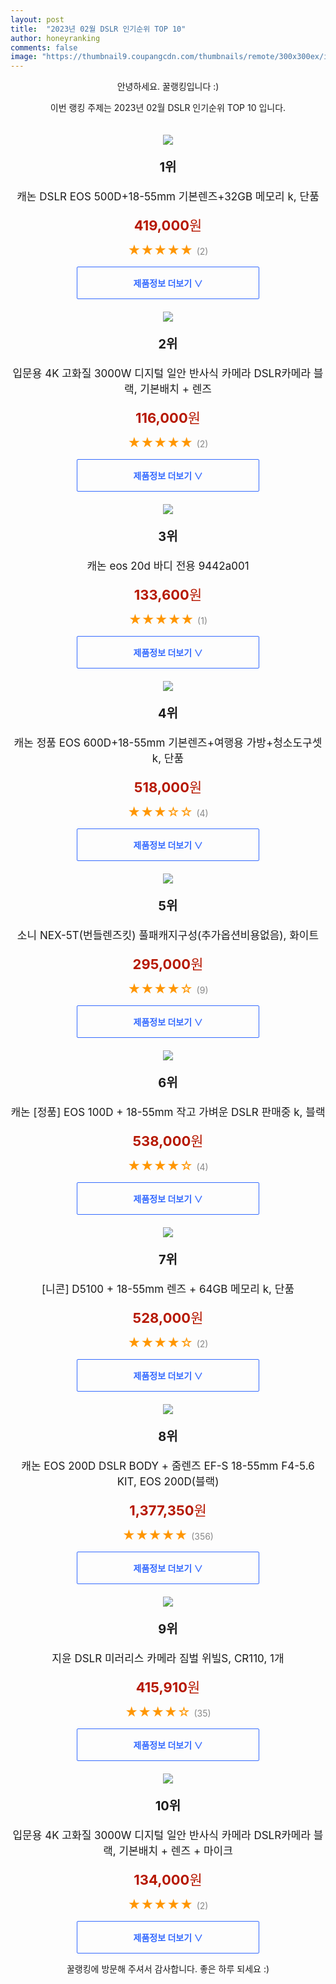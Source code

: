 ```yaml
---
layout: post
title:  "2023년 02월 DSLR 인기순위 TOP 10"
author: honeyranking
comments: false
image: "https://thumbnail9.coupangcdn.com/thumbnails/remote/300x300ex/image/vendor_inventory/1679/1601c38533de45ac9b8672252af3847910956d286dd27daaf23b9e59cc83.jpg"
---
```

<p style="text-align: center;">안녕하세요. 꿀랭킹입니다 :)</p>
<p style="text-align: center;">이번 랭킹 주제는 2023년 02월 DSLR 인기순위 TOP 10 입니다.</p><center><img src="https://thumbnail9.coupangcdn.com/thumbnails/remote/300x300ex/image/vendor_inventory/1679/1601c38533de45ac9b8672252af3847910956d286dd27daaf23b9e59cc83.jpg" style="margin-top:20px" /></center><p style="text-align: center; font-size: 20px"><b>1위</b></p><p style="text-align: center; font-size: 17px">캐논 DSLR EOS 500D+18-55mm 기본렌즈+32GB 메모리 k, 단품</p><p style="text-align: center;"><span style="color: #b61800; font-size: 22px;"><b>419,000</b>원</span></p><p style="text-align: center;"><span style="color: #ff9600; font-size: 20px;">★★★★★ </span><span style="color: #878787;">(2)</span></p><center><a href="https://link.coupang.com/a/PfI4Y"><div style="font-size: 14px; display: inline-block; padding: 15px 90px; color: #346aff; border-radius: 2px; border: 1px solid #346aff; cursor: pointer;"><b>제품정보 더보기 &or;</b></div></a></center><center><img src="https://thumbnail10.coupangcdn.com/thumbnails/remote/300x300ex/image/vendor_inventory/10cf/38bc064aa473d9d11df49a6864f287d7275ed388bfaaa4bb52f415d26d63.png" style="margin-top:20px" /></center><p style="text-align: center; font-size: 20px"><b>2위</b></p><p style="text-align: center; font-size: 17px">입문용 4K 고화질 3000W 디지털 일안 반사식 카메라 DSLR카메라 블랙, 기본배치 + 렌즈</p><p style="text-align: center;"><span style="color: #b61800; font-size: 22px;"><b>116,000</b>원</span></p><p style="text-align: center;"><span style="color: #ff9600; font-size: 20px;">★★★★★ </span><span style="color: #878787;">(2)</span></p><center><a href="https://www.coupang.com/vp/products/6487596942?itemId=14228183403&q=DSLR&sourceType=search&searchId=80e5f4f40cef48d48b02878af71ac9a3"><div style="font-size: 14px; display: inline-block; padding: 15px 90px; color: #346aff; border-radius: 2px; border: 1px solid #346aff; cursor: pointer;"><b>제품정보 더보기 &or;</b></div></a></center><center><img src="https://thumbnail6.coupangcdn.com/thumbnails/remote/300x300ex/image/vendor_inventory/bb6e/6121d7617858e2d23eee2c8fcec360802b1417c2ccae1a8a10a7cbbb22a6.jpeg" style="margin-top:20px" /></center><p style="text-align: center; font-size: 20px"><b>3위</b></p><p style="text-align: center; font-size: 17px">캐논 eos 20d 바디 전용 9442a001</p><p style="text-align: center;"><span style="color: #b61800; font-size: 22px;"><b>133,600</b>원</span></p><p style="text-align: center;"><span style="color: #ff9600; font-size: 20px;">★★★★★ </span><span style="color: #878787;">(1)</span></p><center><a href="https://link.coupang.com/a/PfI41"><div style="font-size: 14px; display: inline-block; padding: 15px 90px; color: #346aff; border-radius: 2px; border: 1px solid #346aff; cursor: pointer;"><b>제품정보 더보기 &or;</b></div></a></center><center><img src="https://thumbnail8.coupangcdn.com/thumbnails/remote/300x300ex/image/vendor_inventory/75e6/f85e65ae4040738dfeb129d1c334ade5bbdd8a9cae51d525c76e5cc15541.jpg" style="margin-top:20px" /></center><p style="text-align: center; font-size: 20px"><b>4위</b></p><p style="text-align: center; font-size: 17px">캐논 정품 EOS 600D+18-55mm 기본렌즈+여행용 가방+청소도구셋 k, 단품</p><p style="text-align: center;"><span style="color: #b61800; font-size: 22px;"><b>518,000</b>원</span></p><p style="text-align: center;"><span style="color: #ff9600; font-size: 20px;">★★★☆☆ </span><span style="color: #878787;">(4)</span></p><center><a href="https://link.coupang.com/a/PfI42"><div style="font-size: 14px; display: inline-block; padding: 15px 90px; color: #346aff; border-radius: 2px; border: 1px solid #346aff; cursor: pointer;"><b>제품정보 더보기 &or;</b></div></a></center><center><img src="https://thumbnail10.coupangcdn.com/thumbnails/remote/300x300ex/image/vendor_inventory/c1fc/0f9d8604cf707023700636543426a4fee0b331857fd7a19036ab1effa380.jpeg" style="margin-top:20px" /></center><p style="text-align: center; font-size: 20px"><b>5위</b></p><p style="text-align: center; font-size: 17px">소니 NEX-5T(번들렌즈킷) 풀패캐지구성(추가옵션비용없음), 화이트</p><p style="text-align: center;"><span style="color: #b61800; font-size: 22px;"><b>295,000</b>원</span></p><p style="text-align: center;"><span style="color: #ff9600; font-size: 20px;">★★★★☆ </span><span style="color: #878787;">(9)</span></p><center><a href="https://link.coupang.com/a/PfI43"><div style="font-size: 14px; display: inline-block; padding: 15px 90px; color: #346aff; border-radius: 2px; border: 1px solid #346aff; cursor: pointer;"><b>제품정보 더보기 &or;</b></div></a></center><center><img src="https://thumbnail8.coupangcdn.com/thumbnails/remote/300x300ex/image/vendor_inventory/0a0a/de72547ecebeefc952bc78786451e48e6e20d6b8ead3554e922df52376e2.jpg" style="margin-top:20px" /></center><p style="text-align: center; font-size: 20px"><b>6위</b></p><p style="text-align: center; font-size: 17px">캐논 [정품] EOS 100D + 18-55mm 작고 가벼운 DSLR 판매중 k, 블랙</p><p style="text-align: center;"><span style="color: #b61800; font-size: 22px;"><b>538,000</b>원</span></p><p style="text-align: center;"><span style="color: #ff9600; font-size: 20px;">★★★★☆ </span><span style="color: #878787;">(4)</span></p><center><a href="https://link.coupang.com/a/PfI47"><div style="font-size: 14px; display: inline-block; padding: 15px 90px; color: #346aff; border-radius: 2px; border: 1px solid #346aff; cursor: pointer;"><b>제품정보 더보기 &or;</b></div></a></center><center><img src="https://thumbnail10.coupangcdn.com/thumbnails/remote/300x300ex/image/vendor_inventory/7ded/23cfb3eb9cef0296dd801e91c51fcf20bc30f7e090941f764be299be67b5.jpg" style="margin-top:20px" /></center><p style="text-align: center; font-size: 20px"><b>7위</b></p><p style="text-align: center; font-size: 17px">[니콘] D5100 + 18-55mm 렌즈 + 64GB 메모리 k, 단품</p><p style="text-align: center;"><span style="color: #b61800; font-size: 22px;"><b>528,000</b>원</span></p><p style="text-align: center;"><span style="color: #ff9600; font-size: 20px;">★★★★☆ </span><span style="color: #878787;">(2)</span></p><center><a href="https://link.coupang.com/a/PfI48"><div style="font-size: 14px; display: inline-block; padding: 15px 90px; color: #346aff; border-radius: 2px; border: 1px solid #346aff; cursor: pointer;"><b>제품정보 더보기 &or;</b></div></a></center><center><img src="https://thumbnail6.coupangcdn.com/thumbnails/remote/300x300ex/image/vendor_inventory/73f6/7e909f038512c84ef6792719787178bd32ceec175e0c1ac011e89cc20e8d.jpg" style="margin-top:20px" /></center><p style="text-align: center; font-size: 20px"><b>8위</b></p><p style="text-align: center; font-size: 17px">캐논 EOS 200D DSLR BODY + 줌렌즈 EF-S 18-55mm F4-5.6 KIT, EOS 200D(블랙)</p><p style="text-align: center;"><span style="color: #b61800; font-size: 22px;"><b>1,377,350</b>원</span></p><p style="text-align: center;"><span style="color: #ff9600; font-size: 20px;">★★★★★ </span><span style="color: #878787;">(356)</span></p><center><a href="https://link.coupang.com/a/PfI5a"><div style="font-size: 14px; display: inline-block; padding: 15px 90px; color: #346aff; border-radius: 2px; border: 1px solid #346aff; cursor: pointer;"><b>제품정보 더보기 &or;</b></div></a></center><center><img src="https://thumbnail8.coupangcdn.com/thumbnails/remote/300x300ex/image/retail/images/2019/11/08/17/3/fa2328b9-d332-4ec9-8459-cfca40c9bc44.jpg" style="margin-top:20px" /></center><p style="text-align: center; font-size: 20px"><b>9위</b></p><p style="text-align: center; font-size: 17px">지윤 DSLR 미러리스 카메라 짐벌 위빌S, CR110, 1개</p><p style="text-align: center;"><span style="color: #b61800; font-size: 22px;"><b>415,910</b>원</span></p><p style="text-align: center;"><span style="color: #ff9600; font-size: 20px;">★★★★☆ </span><span style="color: #878787;">(35)</span></p><center><a href="https://www.coupang.com/vp/products/333045722?itemId=1063887629&q=DSLR&sourceType=search&searchId=80e5f4f40cef48d48b02878af71ac9a3"><div style="font-size: 14px; display: inline-block; padding: 15px 90px; color: #346aff; border-radius: 2px; border: 1px solid #346aff; cursor: pointer;"><b>제품정보 더보기 &or;</b></div></a></center><center><img src="https://thumbnail8.coupangcdn.com/thumbnails/remote/300x300ex/image/vendor_inventory/353d/6626c8dd53bea65c48d7691a8f58465de0c2009e740200495d6df85a063a.png" style="margin-top:20px" /></center><p style="text-align: center; font-size: 20px"><b>10위</b></p><p style="text-align: center; font-size: 17px">입문용 4K 고화질 3000W 디지털 일안 반사식 카메라 DSLR카메라 블랙, 기본배치 + 렌즈 + 마이크</p><p style="text-align: center;"><span style="color: #b61800; font-size: 22px;"><b>134,000</b>원</span></p><p style="text-align: center;"><span style="color: #ff9600; font-size: 20px;">★★★★★ </span><span style="color: #878787;">(2)</span></p><center><a href="https://www.coupang.com/vp/products/6487596942?itemId=14228183406&q=DSLR&sourceType=search&searchId=80e5f4f40cef48d48b02878af71ac9a3"><div style="font-size: 14px; display: inline-block; padding: 15px 90px; color: #346aff; border-radius: 2px; border: 1px solid #346aff; cursor: pointer;"><b>제품정보 더보기 &or;</b></div></a></center><p style="text-align: center;">꿀랭킹에 방문해 주셔서 감사합니다. 좋은 하루 되세요 :)</p>